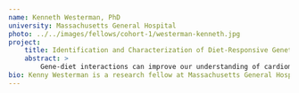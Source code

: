 ```yaml
---
name: Kenneth Westerman, PhD
university: Massachusetts General Hospital
photo: ../../images/fellows/cohort-1/westerman-kenneth.jpg
project:
    title: Identification and Characterization of Diet-Responsive Genetic Loci for Glycemic Traits
    abstract: >
        Gene-diet interactions can improve our understanding of cardiometabolic traits and inform precision nutrition, but they suffer from low power and poor molecular characterization. We hypothesize that a multi-exposure approach to gene-environment interaction testing combined with molecular characterization using metabolomics will allow the discovery of a robust set of diet-interacting loci for glycemic traits. The BioData Catalyst will provide access to the diverse set of TOPMed cohorts and an environment for running cloud-based workflows. This project will demonstrate the value of the BDC in enabling impactful, computationally-intensive research and create additional workflows to be made available for future users.
bio: Kenny Westerman is a research fellow at Massachusetts General Hospital and the Broad Institute. He is interested in developing improved approaches to precision nutrition using genomic and bioinformatic methods. Westerman received his PhD in Biochemical and Molecular Nutrition from Tufts University and is now a part of the Manning Laboratory, where his work involves the development of software and cloud workflows for large-scale gene-environment interaction analysis. His current projects aim to apply these tools to uncover novel gene-diet interactions and develop molecular predictors of personalized response to diet.
---
```

